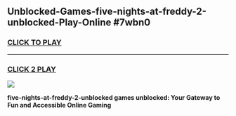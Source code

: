 
## Unblocked-Games-five-nights-at-freddy-2-unblocked-Play-Online #7wbn0
<h3>
<a href="https://news.freeplayer.one?title=five-nights-at-freddy-2-unblocked&ref=3">CLICK TO PLAY</a></h3>
<hr>

<h3>
<a href="https://news.freeplayer.one?title=five-nights-at-freddy-2-unblocked&ref=3">CLICK 2 PLAY</a>
  
</h3>

<a href="https://news.freeplayer.one?title=five-nights-at-freddy-2-unblocked&ref=3"><img src="https://clearcache.store/games.png"></a>


**five-nights-at-freddy-2-unblocked games unblocked: Your Gateway to Fun and Accessible Online Gaming**
